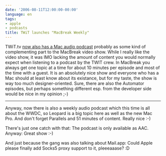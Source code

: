 ```yaml
---
date: '2006-08-11T12:00:00-00:00'
language: en
tags:
- apple
- podcasts
title: TWiT launches "MacBreak Weekly"
---
```



TWiT.tv [now also has a Mac audio podcast](http://www.twit.tv/2006/08/10/macbreak_weekly_launches) probably as some kind of complementing part to the MacBreak video show. While I really like the video show, it was IMO lacking the amount of content you would normally expect when listening to a podcast by the TWIT crew. In MacBreak you always get one topic at a time for about 10 minutes per episode and most of the time with a guest. It is an absolutely nice show and everyone who has a Mac should at least know about its existance, but for my taste, the show is way too much designer-oriented. Sure, there are also the Automator episodes, but perhaps something different esp. from the developer side would be nice in my opinion ;-)

-------------------------------



Anyway, now there is also a weekly audio podcast which this time is all about the WWDC, so Leopard is a big topic here as well as the new Mac Pro. And don't forget Parallels and 51 minutes of content. Really nice :-)

There's just one catch with that: The podcast is only available as AAC. Anyway: Great show :-)

And just because the gang was also talking about Mail.app: Could Apple please finally add Socks5 proxy support to it, pleeeaaase? :D

